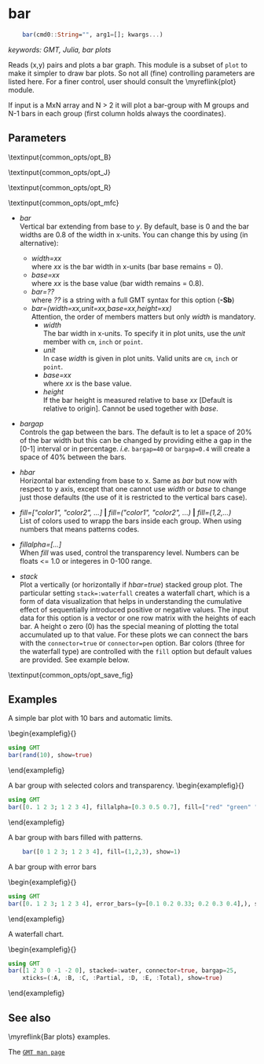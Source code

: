 # bar

```julia
	bar(cmd0::String="", arg1=[]; kwargs...)
```

*keywords: GMT, Julia, bar plots*

Reads (x,y) pairs and plots a bar graph. This module is a subset of `plot` to make it simpler to draw bar
plots. So not all (fine) controlling parameters are listed here. For a finer control, user should
consult the \myreflink{plot} module.

If input is a MxN array and N > 2 it will plot a bar-group with M groups and N-1 bars in each group (first
column holds always the coordinates).

Parameters
----------

\textinput{common_opts/opt_B}

\textinput{common_opts/opt_J}

\textinput{common_opts/opt_R}

\textinput{common_opts/opt_mfc}

- *bar*\
   Vertical bar extending from base to *y*. By default, base is 0 and the bar widths are 0.8 of the width in
   x-units. You can change this by using (in alternative):
     - *width=xx*\
        where *xx* is the bar width in x-units (bar base remains = 0).
     - *base=xx*\
        where *xx* is the base value (bar width remains = 0.8).
     - *bar=??*\
        where *??* is a string with a full GMT syntax for this option (**-Sb**)
     - *bar=(width=xx,unit=xx,base=xx,height=xx)*\
        Attention, the order of members matters but only *width* is mandatory.
       - *width*\
          The bar width in x-units. To specify it in plot units, use the *unit* member with `cm`, `inch` or `point`.
       - *unit*\
          In case *width* is given in plot units. Valid units are `cm`, `inch` or `point`.
       - *base=xx*\
          where *xx* is the base value.
       - *height*\
          If the bar height is measured relative to base *xx* [Default is relative to origin].
          Cannot be used together with *base*.

- *bargap*\
   Controls the gap between the bars. The default is to let a space of 20% of the bar width but this can be
   changed by providing eithe a gap in the [0-1] interval or in percentage. *i.e.* `bargap=40` or `bargap=0.4`
   will create a space of 40% between the bars.

- *hbar*\
   Horizontal bar extending from base to x. Same as *bar* but now with respect to y axis, except that one
   cannot use *width* or *base* to change just those defaults (the use of it is restricted to the vertical
   bars case).

- *fill=["color1", "color2", ...]* **|** *fill=("color1", "color2", ...)* **|** *fill=(1,2,...)*\
   List of colors used to wrapp the bars inside each group. When using numbers that means patterns codes.

- *fillalpha=[...]*\
   When *fill* was used, control the transparency level. Numbers can be floats <= 1.0 or integeres in 0-100 range.

- *stack*\
   Plot a vertically (or horizontally if *hbar=true*) stacked group plot. The particular setting `stack=:waterfall`
   creates a waterfall chart, which is a form of data visualization that helps in understanding the cumulative
   effect of sequentially introduced positive or negative values. The input data for this option is a vector or
   one row matrix with the heights of each bar. A height o zero (0) has the special meaning of plotting the total
   accumulated up to that value. For these plots we can connect the bars with the `connector=true` or `connector=pen`
   option. Bar colors (three for the waterfall type) are controlled with the `fill` option but default values
   are provided. See example below.

\textinput{common_opts/opt_save_fig}

Examples
--------

A simple bar plot with 10 bars and automatic limits.

\begin{examplefig}{}
```julia
using GMT
bar(rand(10), show=true)
```
\end{examplefig}

A bar group with selected colors and transparency.
\begin{examplefig}{}
```julia
using GMT
bar([0. 1 2 3; 1 2 3 4], fillalpha=[0.3 0.5 0.7], fill=["red" "green" "blue"], show=true)
```
\end{examplefig}

A bar group with bars filled with patterns.
```julia
    bar([0 1 2 3; 1 2 3 4], fill=(1,2,3), show=1)
```

A bar group with error bars

\begin{examplefig}{}
```julia
using GMT
bar([0. 1 2 3; 1 2 3 4], error_bars=(y=[0.1 0.2 0.33; 0.2 0.3 0.4],), show=true)
```
\end{examplefig}

A waterfall chart.

\begin{examplefig}{}
```julia
using GMT
bar([1 2 3 0 -1 -2 0], stacked=:water, connector=true, bargap=25,
    xticks=(:A, :B, :C, :Partial, :D, :E, :Total), show=true)
```
\end{examplefig}

See also
--------

\myreflink{Bar plots} examples.

The [`GMT man page`](https://docs.generic-mapping-tools.org/latest/plot.html)